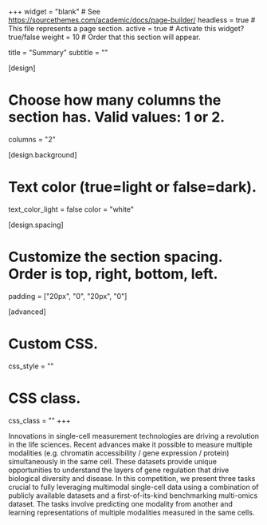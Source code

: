 +++
widget = "blank"  # See https://sourcethemes.com/academic/docs/page-builder/
headless = true  # This file represents a page section.
active = true  # Activate this widget? true/false
weight = 10  # Order that this section will appear.

title = "Summary"
subtitle = ""

[design]
  # Choose how many columns the section has. Valid values: 1 or 2.
  columns = "2"

[design.background]
  # Text color (true=light or false=dark).
  text_color_light = false
  color = "white"

[design.spacing]
  # Customize the section spacing. Order is top, right, bottom, left.
  padding = ["20px", "0", "20px", "0"]

[advanced]
 # Custom CSS.
 css_style = ""

 # CSS class.
 css_class = ""
+++

Innovations in single-cell measurement technologies are driving a revolution in the life sciences. Recent advances make it possible to measure multiple modalities (e.g. chromatin accessibility / gene expression / protein) simultaneously in the same cell. These datasets provide unique opportunities to understand the layers of gene regulation that drive biological diversity and disease. In this competition, we present three tasks crucial to fully leveraging multimodal single-cell data using a combination of publicly available datasets and a first-of-its-kind benchmarking multi-omics dataset. The tasks involve predicting one modality from another and learning representations of multiple modalities measured in the same cells.
